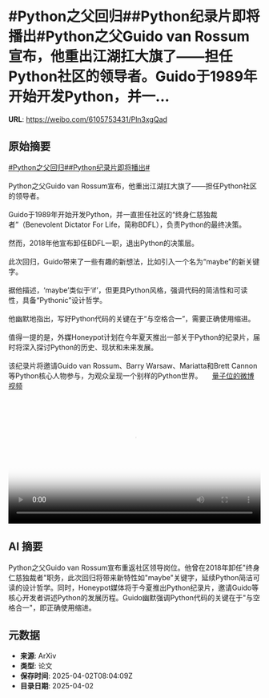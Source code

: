 # #Python之父回归##Python纪录片即将播出#Python之父Guido van Rossum宣布，他重出江湖扛大旗了——担任Python社区的领导者。Guido于1989年开始开发Python，并一...

**URL**: https://weibo.com/6105753431/Pln3xgQad

## 原始摘要

<a href="https://m.weibo.cn/search?containerid=231522type%3D1%26t%3D10%26q%3D%23Python%E4%B9%8B%E7%88%B6%E5%9B%9E%E5%BD%92%23&amp;extparam=%23Python%E4%B9%8B%E7%88%B6%E5%9B%9E%E5%BD%92%23" data-hide=""><span class="surl-text">#Python之父回归#</span></a><a href="https://m.weibo.cn/search?containerid=231522type%3D1%26t%3D10%26q%3D%23Python%E7%BA%AA%E5%BD%95%E7%89%87%E5%8D%B3%E5%B0%86%E6%92%AD%E5%87%BA%23&amp;extparam=%23Python%E7%BA%AA%E5%BD%95%E7%89%87%E5%8D%B3%E5%B0%86%E6%92%AD%E5%87%BA%23" data-hide=""><span class="surl-text">#Python纪录片即将播出#</span></a><br><br>Python之父Guido van Rossum宣布，他重出江湖扛大旗了——担任Python社区的领导者。<br><br>Guido于1989年开始开发Python，并一直担任社区的“终身仁慈独裁者”（Benevolent Dictator For Life，简称BDFL），负责Python的最终决策。<br><br>然而，2018年他宣布卸任BDFL一职，退出Python的决策层。<br><br>此次回归，Guido带来了一些有趣的新想法，比如引入一个名为“maybe”的新关键字。<br><br>据他描述，‘maybe’类似于‘if’，但更具Python风格，强调代码的简洁性和可读性，具备“Pythonic”设计哲学。<br><br>他幽默地指出，写好Python代码的关键在于“与空格合一”，需要正确使用缩进。<br><br>值得一提的是，外媒Honeypot计划在今年夏天推出一部关于Python的纪录片，届时将深入探讨Python的历史、现状和未来发展。<br><br>该纪录片将邀请Guido van Rossum、Barry Warsaw、Mariatta和Brett Cannon等Python核心人物参与，为观众呈现一个别样的Python世界。 <a href="https://video.weibo.com/show?fid=1034:5150934896934916" data-hide=""><span class="url-icon"><img style="width: 1rem;height: 1rem" src="https://h5.sinaimg.cn/upload/2015/09/25/3/timeline_card_small_video_default.png" referrerpolicy="no-referrer"></span><span class="surl-text">量子位的微博视频</span></a><br clear="both"><div style="clear: both"></div><video controls="controls" poster="https://tvax4.sinaimg.cn/orj480/006Fd7o3ly1i029u05c0jj30zk0k00sx.jpg" style="width: 100%"><source src="https://f.video.weibocdn.com/o0/nzRoMmtllx08n9uMAK0801041200myQR0E010.mp4?label=mp4_720p&amp;template=1280x720.25.0&amp;ori=0&amp;ps=1CwnkDw1GXwCQx&amp;Expires=1743584569&amp;ssig=6YYDnbM4zb&amp;KID=unistore,video"><source src="https://f.video.weibocdn.com/o0/I3Ur0CdFlx08n9uMhcac01041200b1uB0E010.mp4?label=mp4_hd&amp;template=852x480.25.0&amp;ori=0&amp;ps=1CwnkDw1GXwCQx&amp;Expires=1743584569&amp;ssig=voZMm7BMWM&amp;KID=unistore,video"><source src="https://f.video.weibocdn.com/o0/ZQ76QVdqlx08n9uM53Di0104120074fP0E010.mp4?label=mp4_ld&amp;template=640x360.25.0&amp;ori=0&amp;ps=1CwnkDw1GXwCQx&amp;Expires=1743584569&amp;ssig=U3rT12Kg6s&amp;KID=unistore,video"><p>视频无法显示，请前往<a href="https://video.weibo.com/show?fid=1034%3A5150934896934916" target="_blank" rel="noopener noreferrer">微博视频</a>观看。</p></video>

## AI 摘要

Python之父Guido van Rossum宣布重返社区领导岗位。他曾在2018年卸任"终身仁慈独裁者"职务，此次回归将带来新特性如"maybe"关键字，延续Python简洁可读的设计哲学。同时，Honeypot媒体将于今夏推出Python纪录片，邀请Guido等核心开发者讲述Python的发展历程。Guido幽默强调Python代码的关键在于"与空格合一"，即正确使用缩进。

## 元数据

- **来源**: ArXiv
- **类型**: 论文
- **保存时间**: 2025-04-02T08:04:09Z
- **目录日期**: 2025-04-02
